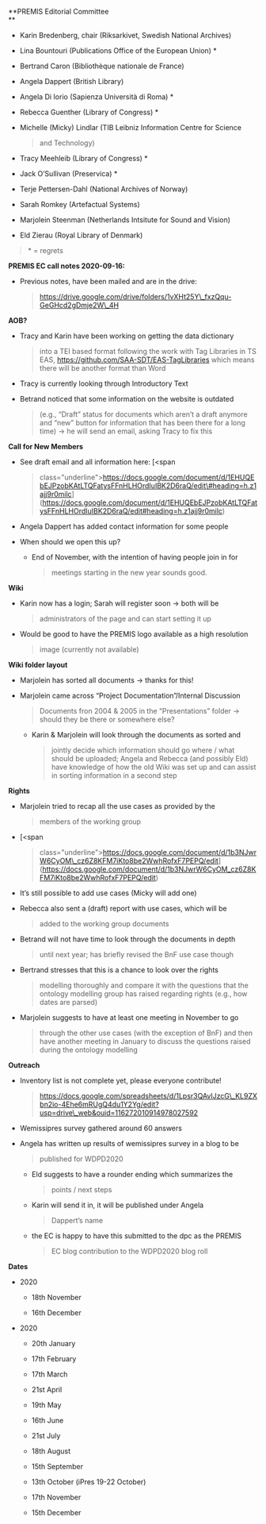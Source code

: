 **PREMIS Editorial Committee  
**

-   Karin Bredenberg, chair (Riksarkivet, Swedish National Archives)

-   Lina Bountouri (Publications Office of the European Union) \*

-   Bertrand Caron (Bibliothèque nationale de France)

-   Angela Dappert (British Library)

-   Angela Di Iorio (Sapienza Università di Roma) \*

-   Rebecca Guenther (Library of Congress) \*

-   Michelle (Micky) Lindlar (TIB Leibniz Information Centre for Science
    > and Technology)

-   Tracy Meehleib (Library of Congress) \*

-   Jack O’Sullivan (Preservica) \*

-   Terje Pettersen-Dahl (National Archives of Norway)

-   Sarah Romkey (Artefactual Systems)

-   Marjolein Steenman (Netherlands Intsitute for Sound and Vision)

-   Eld Zierau (Royal Library of Denmark)

> \* = regrets

**PREMIS EC call notes 2020-09-16:**

-   Previous notes, have been mailed and are in the drive:  
    > [<span
    > class="underline">https://drive.google.com/drive/folders/1vXHt25Y\_fxzQqu-GeGHcd2gDmje2W\_4H</span>](https://drive.google.com/drive/folders/1vXHt25Y_fxzQqu-GeGHcd2gDmje2W_4H)

**AOB?**

-   Tracy and Karin have been working on getting the data dictionary
    > into a TEI based format following the work with Tag Libraries in
    > TS EAS, [<span
    > class="underline">https://github.com/SAA-SDT/EAS-TagLibraries</span>](https://github.com/SAA-SDT/EAS-TagLibraries)
    > which means there will be another format than Word

-   Tracy is currently looking through Introductory Text

-   Betrand noticed that some information on the website is outdated
    > (e.g., “Draft” status for documents which aren’t a draft anymore
    > and “new” button for information that has been there for a long
    > time) → he will send an email, asking Tracy to fix this

**Call for New Members**

-   See draft email and all information here: [<span
    > class="underline">https://docs.google.com/document/d/1EHUQEbEJPzobKAtLTQFatysFFnHLHOrdIuIBK2D6raQ/edit\#heading=h.z1ajj9r0milc</span>](https://docs.google.com/document/d/1EHUQEbEJPzobKAtLTQFatysFFnHLHOrdIuIBK2D6raQ/edit#heading=h.z1ajj9r0milc)

-   Angela Dappert has added contact information for some people

<!-- -->

-   When should we open this up?

    -   End of November, with the intention of having people join in for
        > meetings starting in the new year sounds good.

**Wiki**

-   Karin now has a login; Sarah will register soon → both will be
    > administrators of the page and can start setting it up

-   Would be good to have the PREMIS logo available as a high resolution
    > image (currently not available)

**Wiki folder layout**

-   Marjolein has sorted all documents → thanks for this!

-   Marjolein came across “Project Documentation”/Internal Discussion
    > Documents fron 2004 & 2005 in the “Presentations” folder → should
    > they be there or somewhere else?

    -   Karin & Marjolein will look through the documents as sorted and
        > jointly decide which information should go where / what should
        > be uploaded; Angela and Rebecca (and possibly Eld) have
        > knowledge of how the old Wiki was set up and can assist in
        > sorting information in a second step

**Rights**

-   Marjolein tried to recap all the use cases as provided by the
    > members of the working group

-   [<span
    > class="underline">https://docs.google.com/document/d/1b3NJwrW6CyOM\_cz6Z8KFM7iKto8be2WwhRofxF7PEPQ/edit</span>](https://docs.google.com/document/d/1b3NJwrW6CyOM_cz6Z8KFM7iKto8be2WwhRofxF7PEPQ/edit)

-   It’s still possible to add use cases (Micky will add one)

-   Rebecca also sent a (draft) report with use cases, which will be
    > added to the working group documents

-   Betrand will not have time to look through the documents in depth
    > until next year; has briefly revised the BnF use case though

-   Bertrand stresses that this is a chance to look over the rights
    > modelling thoroughly and compare it with the questions that the
    > ontology modelling group has raised regarding rights (e.g., how
    > dates are parsed)

-   Marjolein suggests to have at least one meeting in November to go
    > through the other use cases (with the exception of BnF) and then
    > have another meeting in January to discuss the questions raised
    > during the ontology modelling

**Outreach**

-   Inventory list is not complete yet, please everyone contribute!  
    > [<span
    > class="underline">https://docs.google.com/spreadsheets/d/1Lpsr3QAvIJzcG\_KL9ZXbn2io-4Ehe6mRUgQ4du1Y2Yg/edit?usp=drive\_web&ouid=116272010914978027592</span>](https://docs.google.com/spreadsheets/d/1Lpsr3QAvIJzcG_KL9ZXbn2io-4Ehe6mRUgQ4du1Y2Yg/edit?usp=drive_web&ouid=116272010914978027592)

-   Wemissipres survey gathered around 60 answers

-   Angela has written up results of wemissipres survey in a blog to be
    > published for WDPD2020

    -   Eld suggests to have a rounder ending which summarizes the
        > points / next steps

    -   Karin will send it in, it will be published under Angela
        > Dappert’s name

    -   the EC is happy to have this submitted to the dpc as the PREMIS
        > EC blog contribution to the WDPD2020 blog roll

**Dates**

-   2020

    -   18th November

    -   16th December

-   2020

    -   20th January

    -   17th February

    -   17th March

    -   21st April

    -   19th May

    -   16th June

    -   21st July

    -   18th August

    -   15th September

    -   13th October (iPres 19-22 October)

    -   17th November

    -   15th December
